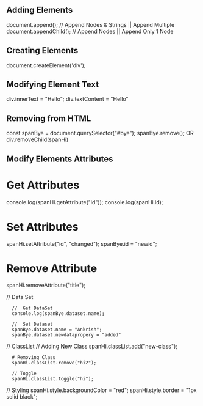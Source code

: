 ## Adding Elements
document.append();  // Append Nodes & Strings || Append Multiple
document.appendChild(); // Append Nodes || Append Only 1 Node

## Creating Elements
document.createElement('div');

## Modifying Element Text
div.innerText = "Hello";
div.textContent = "Hello"

## Removing from HTML
const spanBye = document.querySelector("#bye");
spanBye.remove();
OR
div.removeChild(spanHi)

## Modify Elements Attributes

# Get Attributes
console.log(spanHi.getAttribute("id"));
console.log(spanHi.id);

# Set Attributes
 spanHi.setAttribute("id", "changed");
 spanBye.id = "newid";
 
 # Remove Attribute
  spanHi.removeAttribute("title");

// Data Set

      //  Get DataSet
      console.log(spanBye.dataset.name);

      //  Set Dataset
      spanBye.dataset.name = "Ankrish";
      spanBye.dataset.newdatapropery = "added"

// ClassList
      // Adding New Class
      spanHi.classList.add("new-class");

      # Removing Class
      spanHi.classList.remove("hi2");

      // Toggle
      spanHi.classList.toggle("hi");

// Styling
      spanHi.style.backgroundColor = "red";
      spanHi.style.border = "1px solid black";
